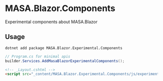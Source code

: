 # MASA.Blazor.Components
Experimental components about MASA.Blazor

## Usage
```shell
dotnet add package MASA.Blazor.Experimental.Components
```
```c#
// Program.cs for minimal apis
builder.Services.AddMasaBlazorExperimentalComponents();
```
```html
<!-- _Layout.cshtml -->
<script src="_content/MASA.Blazor.Experimental.Components/js/experimental.js"></script>
```
